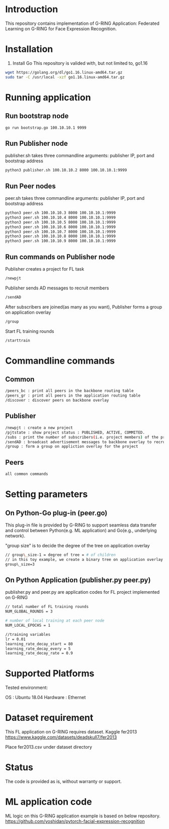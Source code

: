 # Introduction

This repository contains implementation of G-RING Application: Federated Learning on G-RING for Face Expression Recognition.

# Installation

1. Install Go
This repository is valided with, but not limited to, go1.16
```bash
wget https://golang.org/dl/go1.16.linux-amd64.tar.gz
sudo tar -C /usr/local -xzf go1.16.linux-amd64.tar.gz
```


# Running application

## Run bootstrap node

```bash
go run bootstrap.go 100.10.10.1 9999
```

## Run Publisher node

publisher.sh takes three commandline arguments: publisher IP, port and bootstrap address
```bash
python3 publisher.sh 100.10.10.2 8000 100.10.10.1:9999
```
## Run Peer nodes

peer.sh takes three commandline arguments: publisher IP, port and bootstrap address
```bash
python3 peer.sh 100.10.10.3 8000 100.10.10.1:9999
python3 peer.sh 100.10.10.4 8000 100.10.10.1:9999
python3 peer.sh 100.10.10.5 8000 100.10.10.1:9999
python3 peer.sh 100.10.10.6 8000 100.10.10.1:9999
python3 peer.sh 100.10.10.7 8000 100.10.10.1:9999
python3 peer.sh 100.10.10.8 8000 100.10.10.1:9999
python3 peer.sh 100.10.10.9 8000 100.10.10.1:9999
```

## Run commands on Publisher node

Publisher creates a project for FL task
```bash
/newpjt
```

Publisher sends AD messages to recruit members
```bash
/sendAD
```

After subscribers are joined(as many as you want),
Publisher forms a group on application overlay
```bash
/group
```

Start FL training rounds
```bash
/starttrain
```


# Commandline commands

## Common
```bash
/peers_bc : print all peers in the backbone routing table
/peers_gr : print all peers in the application routing table
/discover : discover peers on backbone overlay
```
## Publisher
```bash
/newpjt : create a new project
/pjtstate : show project status : PUBLISHED, ACTIVE, COMMITED.
/subs : print the number of subscribers(i.e. project members) of the project
/sendAD : broadcast advertisement messages to backbone overlay to recruit project members
/group : form a group on appliction overlay for the project
```

## Peers
```bash
all common commands
```

# Setting parameters

## On Python-Go plug-in (peer.go)
This plug-in file is provided by G-RING to support seamless data transfer and control between Python(e.g. ML application) and Go(e.g., underlying network).

"group size" is to decide the degree of the tree on application overlay
```bash
// group\_size-1 = degree of tree = # of children
// in this toy example, we create a binary tree on application overlay
group\_size=3
```

## On Python Application (publisher.py peer.py)
publisher.py and peer.py are application codes for FL project implemented on G-RING

```bash
// total number of FL training rounds
NUM_GLOBAL_ROUNDS = 3

# number of local training at each peer node
NUM_LOCAL_EPOCHS = 1 
```

```bash
//training variables
lr = 0.01
learning_rate_decay_start = 80
learning_rate_decay_every = 5
learning_rate_decay_rate = 0.9
```

# Supported Platforms

Tested environment:

OS : Ubuntu 18.04
Hardware : Ethernet

# Dataset requirement
This FL application on G-RING requires dataset.
Kaggle fer2013
https://www.kaggle.com/datasets/deadskull7/fer2013

Place fer2013.csv under dataset directory


# Status
The code is provided as is, without warranty or support.

# ML application code
ML logic on this G-RING application example is based on below repository.
https://github.com/yoshidan/pytorch-facial-expression-recognition
